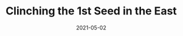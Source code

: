 ---
layout: layouts/post.njk
title: Clinching the 1st Seed in the East
date: 2021-05-02
humanDate: May 11th, 2021
tags: post
totalDonations: 440.00
doneeShort: "Cradles to Crayons"
donee: Cradles to Crayons Philadelphia
doneeLink: https://www.cradlestocrayons.org/philadelphia/
threadLink: https://www.reddit.com/r/sixers/comments/n9xtxm/50_minimum_donation_to_cradle_to_crayons/
desc: "$50 minimum donation to Cradle to Crayons Philadelphia, a non profit battling childhood poverty in honor of your Philadelphia 76ers clinching the #1 seed with a win tonight against the Pacers? RUN IT BACK!!"
---